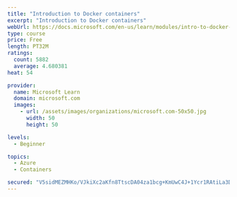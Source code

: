 ```yaml
---
title: "Introduction to Docker containers"
excerpt: "Introduction to Docker containers"
webUrl: https://docs.microsoft.com/en-us/learn/modules/intro-to-docker-containers/
type: course
price: Free
length: PT32M
ratings:
  count: 5882
  average: 4.680381
heat: 54

provider:
  name: Microsoft Learn
  domain: microsoft.com
  images:
    - url: /assets/images/organizations/microsoft.com-50x50.jpg
      width: 50
      height: 50

levels:
  - Beginner

topics:
  - Azure
  - Containers

secured: "V5sidMEZMHKo/VJkiXc2aKfn8TtscDA04za1bcg+KmUwC4J+1Ycr1RAtiLa3DkRkeICoQwZsKcBLeR2yDS/nCy9hZTU7f/L+iyxzGnyEOjgDy3OijIz02OVKBaViZzpWub48ulimJOb7c9qlJlxKkP/y/ElN/p1Nf9jyDUmO/BO+1a4WEfj2wOXKwlopuLke7RJ4TpKtnfx9UMkCMQ4X6a1q5bF7GkQ98i2xFEjU1MRhO5oexB12rBOwZnlvPQWoStBVkyc8JN0IP0pTkHUDoQIIHCB9E0T+rQIQvSaGDaUq7BYUojqEwq2XeYhlA3TaFqHQwh2s8ZlstIXJw3LubOHV2L/9XIahT0SFhy6syq1vzP38/r7tvlCJL614JyYIMtcFbNR0wiasKpxkW4dye14q7oGE5nG0HaOca4deFw0=;IFT/ao7Y6EeesCUnKSUroQ=="
---
```


